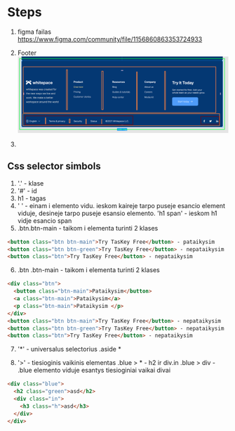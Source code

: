 # Steps

1. figma failas https://www.figma.com/community/file/1156860863353724933
2. Footer
   ![](assets/2023-06-21-09-46-27.png)

3.

## Css selector simbols

1. '.' - klase
2. '#' - id
3. h1 - tagas
4. ' ' - einam i elemento vidu. ieskom kaireje tarpo puseje esancio element viduje, desineje tarpo puseje esansio elemento. 'h1 span' - ieskom h1 vidje esancio span
5. .btn.btn-main - taikom i elementa turinti 2 klases

```html
<button class="btn btn-main">Try TasKey Free</button> - pataikysim
<button class="btn btn-green">Try TasKey Free</button> - nepataikysim
<button class="btn">Try TasKey Free</button> - nepataikysim
```

6. .btn .btn-main - taikom i elementa turinti 2 klases

```html
<div class="btn">
  <button class="btn-main">Pataikysim</button>
  <a class="btn-main">Pataikysim</a>
  <p class="btn-main">Pataikysim </p>
</div>
<button class="btn btn-main">Try TasKey Free</button> - nepataikysim
<button class="btn btn-green">Try TasKey Free</button> - nepataikysim
<button class="btn">Try TasKey Free</button> - nepataikysim
```

7. '\*' - universalus selectorius
   .aside \*

8. '>' - tiesioginis vaikinis elementas
   .blue > \* - h2 ir div.in
   .blue > div - .blue elemento viduje esantys tiesioginiai vaikai divai

```html
<div class="blue">
  <h2 class="green">asd</h2>
  <div class="in">
    <h3 class="h">asd</h3>
  </div>
</div>
```
